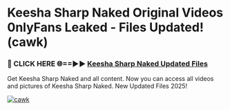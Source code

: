 # Keesha Sharp Naked Original Videos 0nlyFans Leaked - Files Updated! (cawk)

<h3>🔴 CLICK HERE 🌐==►► <a href="https://tinyurl.com/yckcrads" rel="nofollow">Keesha Sharp Naked Updated Files</a></h3>

Get Keesha Sharp Naked and all content. Now you can access all videos and pictures of Keesha Sharp Naked. New Updated Files 2025!

[![cawk](https://i.imgur.com/hpKpOFt.gif)](https://tinyurl.com/yckcrads)
